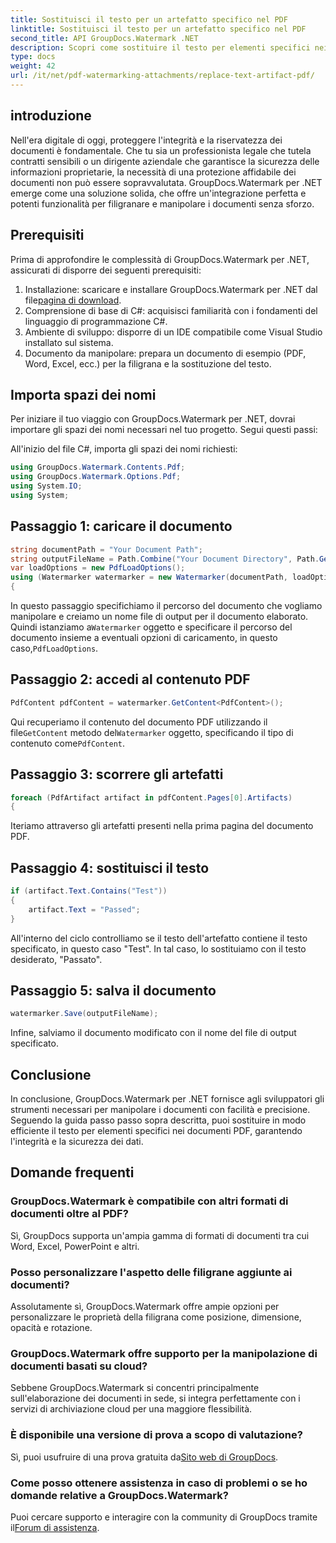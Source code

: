 ```yaml
---
title: Sostituisci il testo per un artefatto specifico nel PDF
linktitle: Sostituisci il testo per un artefatto specifico nel PDF
second_title: API GroupDocs.Watermark .NET
description: Scopri come sostituire il testo per elementi specifici nei documenti PDF utilizzando GroupDocs.Watermark per .NET. Migliora facilmente la sicurezza e l'integrità dei documenti.
type: docs
weight: 42
url: /it/net/pdf-watermarking-attachments/replace-text-artifact-pdf/
---
```

## introduzione
Nell'era digitale di oggi, proteggere l'integrità e la riservatezza dei documenti è fondamentale. Che tu sia un professionista legale che tutela contratti sensibili o un dirigente aziendale che garantisce la sicurezza delle informazioni proprietarie, la necessità di una protezione affidabile dei documenti non può essere sopravvalutata. GroupDocs.Watermark per .NET emerge come una soluzione solida, che offre un'integrazione perfetta e potenti funzionalità per filigranare e manipolare i documenti senza sforzo.
## Prerequisiti
Prima di approfondire le complessità di GroupDocs.Watermark per .NET, assicurati di disporre dei seguenti prerequisiti:
1. Installazione: scaricare e installare GroupDocs.Watermark per .NET dal file[pagina di download](https://releases.groupdocs.com/Watermark/net/).
2. Comprensione di base di C#: acquisisci familiarità con i fondamenti del linguaggio di programmazione C#.
3. Ambiente di sviluppo: disporre di un IDE compatibile come Visual Studio installato sul sistema.
4. Documento da manipolare: prepara un documento di esempio (PDF, Word, Excel, ecc.) per la filigrana e la sostituzione del testo.

## Importa spazi dei nomi
Per iniziare il tuo viaggio con GroupDocs.Watermark per .NET, dovrai importare gli spazi dei nomi necessari nel tuo progetto. Segui questi passi:

All'inizio del file C#, importa gli spazi dei nomi richiesti:
```csharp
using GroupDocs.Watermark.Contents.Pdf;
using GroupDocs.Watermark.Options.Pdf;
using System.IO;
using System;
```
## Passaggio 1: caricare il documento
```csharp
string documentPath = "Your Document Path";
string outputFileName = Path.Combine("Your Document Directory", Path.GetFileName(documentPath));
var loadOptions = new PdfLoadOptions();
using (Watermarker watermarker = new Watermarker(documentPath, loadOptions))
{
```
 In questo passaggio specifichiamo il percorso del documento che vogliamo manipolare e creiamo un nome file di output per il documento elaborato. Quindi istanziamo a`Watermarker` oggetto e specificare il percorso del documento insieme a eventuali opzioni di caricamento, in questo caso,`PdfLoadOptions`.
## Passaggio 2: accedi al contenuto PDF
```csharp
PdfContent pdfContent = watermarker.GetContent<PdfContent>();
```
 Qui recuperiamo il contenuto del documento PDF utilizzando il file`GetContent` metodo del`Watermarker` oggetto, specificando il tipo di contenuto come`PdfContent`.
## Passaggio 3: scorrere gli artefatti
```csharp
foreach (PdfArtifact artifact in pdfContent.Pages[0].Artifacts)
{
```
Iteriamo attraverso gli artefatti presenti nella prima pagina del documento PDF.
## Passaggio 4: sostituisci il testo
```csharp
if (artifact.Text.Contains("Test"))
{
    artifact.Text = "Passed";
}
```
All'interno del ciclo controlliamo se il testo dell'artefatto contiene il testo specificato, in questo caso "Test". In tal caso, lo sostituiamo con il testo desiderato, "Passato".
## Passaggio 5: salva il documento
```csharp
watermarker.Save(outputFileName);
```
Infine, salviamo il documento modificato con il nome del file di output specificato.

## Conclusione
In conclusione, GroupDocs.Watermark per .NET fornisce agli sviluppatori gli strumenti necessari per manipolare i documenti con facilità e precisione. Seguendo la guida passo passo sopra descritta, puoi sostituire in modo efficiente il testo per elementi specifici nei documenti PDF, garantendo l'integrità e la sicurezza dei dati.
## Domande frequenti
### GroupDocs.Watermark è compatibile con altri formati di documenti oltre al PDF?
Sì, GroupDocs supporta un'ampia gamma di formati di documenti tra cui Word, Excel, PowerPoint e altri.
### Posso personalizzare l'aspetto delle filigrane aggiunte ai documenti?
Assolutamente sì, GroupDocs.Watermark offre ampie opzioni per personalizzare le proprietà della filigrana come posizione, dimensione, opacità e rotazione.
### GroupDocs.Watermark offre supporto per la manipolazione di documenti basati su cloud?
Sebbene GroupDocs.Watermark si concentri principalmente sull'elaborazione dei documenti in sede, si integra perfettamente con i servizi di archiviazione cloud per una maggiore flessibilità.
### È disponibile una versione di prova a scopo di valutazione?
 Sì, puoi usufruire di una prova gratuita da[Sito web di GroupDocs](https://releases.groupdocs.com/).
### Come posso ottenere assistenza in caso di problemi o se ho domande relative a GroupDocs.Watermark?
 Puoi cercare supporto e interagire con la community di GroupDocs tramite il[Forum di assistenza](https://forum.groupdocs.com/c/watermark/19).